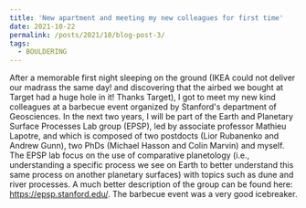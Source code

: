 ```yaml
---
title: 'New apartment and meeting my new colleagues for first time'
date: 2021-10-22
permalink: /posts/2021/10/blog-post-3/
tags:
  - BOULDERING
---
```


After a memorable first night sleeping on the ground (IKEA could not deliver our madrass the same day! and discovering that the airbed we bought at Target had a huge hole in it! Thanks Target), I got to meet my new kind colleagues at a barbecue event organized by Stanford's department of Geosciences. In the next two years, I will be part of the Earth and Planetary Surface Processes Lab group (EPSP), led by associate professor Mathieu Lapotre, and which is composed of two postdocts (Lior Rubanenko and Andrew Gunn),  two PhDs (Michael Hasson and Colin Marvin) and myself. The EPSP lab focus on the use of comparative planetology (i.e., understanding a specific process we see on Earth to better understand this same process on another planetary surfaces) with topics such as dune and river processes. A much better description of the group can be found here: https://epsp.stanford.edu/. The barbecue event was a very good icebreaker.



